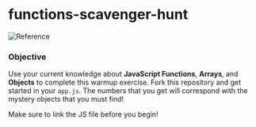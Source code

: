 # functions-scavenger-hunt

![Reference](https://github.com/junior-devleague/functions-scavenger-hunt/blob/master/reference.png)

### Objective

Use your current knowledge about **JavaScript Functions**, **Arrays**, and **Objects** to complete this warmup exercise. Fork this repository and get started in your ```app.js```. The numbers that you get will correspond with the mystery objects that you must find!

Make sure to link the JS file before you begin!
